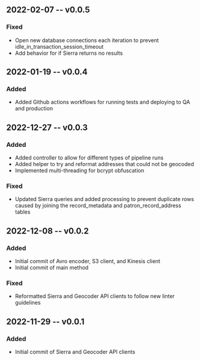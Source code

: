 ## 2022-02-07 -- v0.0.5
### Fixed
- Open new database connections each iteration to prevent
idle_in_transaction_session_timeout
- Add behavior for if Sierra returns no results

## 2022-01-19 -- v0.0.4
### Added
- Added Github actions workflows for running tests and deploying to QA and
production

## 2022-12-27 -- v0.0.3
### Added
- Added controller to allow for different types of pipeline runs
- Added helper to try and reformat addresses that could not be geocoded
- Implemented multi-threading for bcrypt obfuscation
### Fixed
- Updated Sierra queries and added processing to prevent duplicate rows caused
by joining the record_metadata and patron_record_address tables

## 2022-12-08 -- v0.0.2
### Added
- Initial commit of Avro encoder, S3 client, and Kinesis client
- Initial commit of main method
### Fixed
- Reformatted Sierra and Geocoder API clients to follow new linter guidelines

## 2022-11-29 -- v0.0.1
### Added
- Initial commit of Sierra and Geocoder API clients